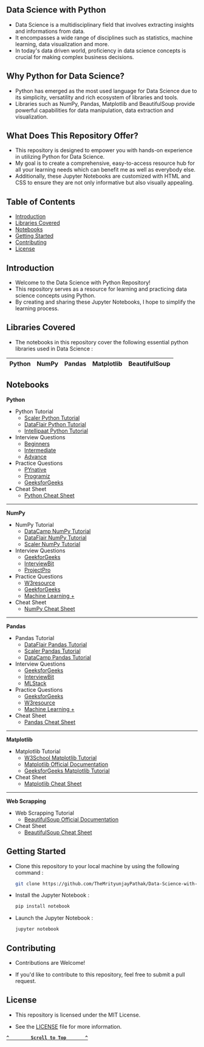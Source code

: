## Data Science with Python
- Data Science is a multidisciplinary field that involves extracting insights and informations from data.
- It encompasses a wide range of disciplines such as statistics, machine learning, data visualization and more.
- In today's data driven world, proficiency in data science concepts is crucial for making complex business decisions.

## Why Python for Data Science?
- Python has emerged as the most used language for Data Science due to its simplicity, versatility and rich ecosystem of libraries and tools. 
- Libraries such as NumPy, Pandas, Matplotlib and BeautifulSoup provide powerful capabilities for data manipulation, data extraction and visualization.

## What Does This Repository Offer?
- This repository is designed to empower you with hands-on experience in utilizing Python for Data Science.
- My goal is to create a comprehensive, easy-to-access resource hub for all your learning needs which can benefit me as well as everybody else.
- Additionally, these Jupyter Notebooks are customized with HTML and CSS to ensure they are not only informative but also visually appealing.

## Table of Contents

- [Introduction](#introduction)
- [Libraries Covered](#libraries-covered)
- [Notebooks](#notebooks)
- [Getting Started](#getting-started)
- [Contributing](#contributing)
- [License](#license)

## Introduction

- Welcome to the Data Science with Python Repository!
- This repository serves as a resource for learning and practicing data science concepts using Python.
- By creating and sharing these Jupyter Notebooks, I hope to simplify the learning process.

## Libraries Covered

- The notebooks in this repository cover the following essential python libraries used in Data Science :

| Python | NumPy | Pandas | Matplotlib | BeautifulSoup |
|:--:|:--:|:--:|:--:|:--:|

## Notebooks

**Python**
- Python Tutorial
  - [Scaler Python Tutorial](https://www.scaler.com/topics/course/python-for-beginners/)
  - [DataFlair Python Tutorial](https://data-flair.training/courses/python-course/)
  - [Intellipaat Python Tutorial](https://intellipaat.com/academy/course/introduction-to-python-programming-free-course/)
- Interview Questions
  - [Beginners](https://data-flair.training/blogs/top-python-interview-questions-answer/)
  - [Intermediate](https://data-flair.training/blogs/python-interview-questions/)
  - [Advance](https://data-flair.training/blogs/python-programming-interview-questions/)
- Practice Questions
  - [PYnative](https://pynative.com/python-exercises-with-solutions/)
  - [Programiz](https://www.programiz.com/python-programming/examples)
  - [GeeksforGeeks](https://www.geeksforgeeks.org/python-programming-examples/)
- Cheat Sheet
  - [Python Cheat Sheet](https://www.pythoncheatsheet.org/)

---

**NumPy**
- NumPy Tutorial
  - [DataCamp NumPy Tutorial](https://www.datacamp.com/courses/introduction-to-numpy)
  - [DataFlair NumPy Tutorial](https://data-flair.training/courses/free-numpy-course-hindi/)
  - [Scaler NumPy Tutorial](https://www.scaler.com/topics/numpy/)
- Interview Questions
  - [GeekforGeeks](https://www.geeksforgeeks.org/numpy-interview-questions/)
  - [InterviewBit](https://www.interviewbit.com/numpy-interview-questions/)
  - [ProjectPro](https://www.projectpro.io/article/numpy-interview-questions-and-answers/980)
- Practice Questions
  - [W3resource](https://www.w3resource.com/python-exercises/numpy/index.php)
  - [GeekforGeeks](https://www.geeksforgeeks.org/python-numpy-practice-exercises-questions-and-solutions/)
  - [Machine Learning +](https://www.machinelearningplus.com/python/101-numpy-exercises-python/)
- Cheat Sheet
  - [NumPy Cheat Sheet](https://images.datacamp.com/image/upload/v1676302459/Marketing/Blog/Numpy_Cheat_Sheet.pdf)

---

**Pandas**
- Pandas Tutorial
  - [DataFlair Pandas Tutorial](https://data-flair.training/blogs/pandas-tutorials-home/)
  - [Scaler Pandas Tutorial](https://www.scaler.com/topics/pandas/)
  - [DataCamp Pandas Tutorial](https://www.datacamp.com/courses/data-manipulation-with-pandas)
- Interview Questions
  - [GeeksforGeeks](https://www.geeksforgeeks.org/pandas-interview-questions/)
  - [InterviewBit](https://www.interviewbit.com/pandas-interview-questions/)
  - [MLStack](https://www.mlstack.cafe/blog/pandas-python-interview-questions)
- Practice Questions
  - [GeeksforGeeks](https://www.geeksforgeeks.org/pandas-practice-excercises-questions-and-solutions/)
  - [W3resource](https://www.w3resource.com/python-exercises/pandas/index.php)
  - [Machine Learning +](https://www.machinelearningplus.com/python/101-pandas-exercises-python/)
- Cheat Sheet
  - [Pandas Cheat Sheet](https://pandas.pydata.org/Pandas_Cheat_Sheet.pdf)
 
---

**Matplotlib**
- Matplotlib Tutorial
  - [W3School Matplotlib Tutorial](https://www.w3schools.com/python/matplotlib_intro.asp)
  - [Matplotlib Official Documentation](https://matplotlib.org/stable/users/explain/quick_start.html)
  - [GeeksforGeeks Matplotlib Tutorial](https://www.geeksforgeeks.org/matplotlib-tutorial/)
- Cheat Sheet
  - [Matplotlib Cheat Sheet](https://matplotlib.org/cheatsheets/cheatsheets.pdf)

---

**Web Scrapping**
- Web Scrapping Tutorial
  - [BeautifulSoup Official Documentation](https://www.crummy.com/software/BeautifulSoup/bs4/doc/)
- Cheat Sheet
  - [BeautifulSoup Cheat Sheet](https://speedsheet.io/s/beautiful_soup#dJLt)

## Getting Started

- Clone this repository to your local machine by using the following command :
  ```bash
  git clone https://github.com/TheMrityunjayPathak/Data-Science-with-Python.git
  ```

- Install the Jupyter Notebook :
   ```bash
   pip install notebook
   ```

- Launch the Jupyter Notebook :
   ```bash
   jupyter notebook
   ```

## Contributing

- Contributions are Welcome!

- If you'd like to contribute to this repository, feel free to submit a pull request.

## License

- This repository is licensed under the MIT License.

- See the [LICENSE](./LICENSE) file for more information.

<div align='left'>
  
**[`^        Scroll to Top       ^`](#data-science-with-python)**

</div>
